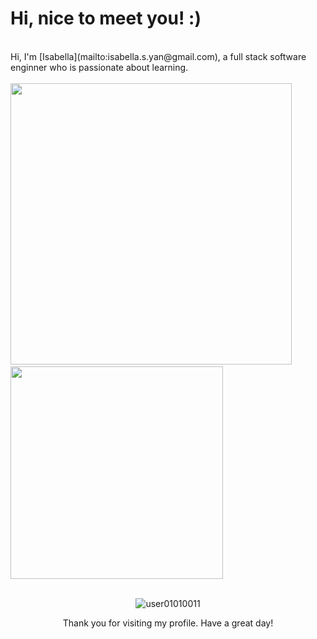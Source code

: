 
<h1 align="left">Hi, nice to meet you! :)</h1>
<br>
Hi, I'm [Isabella](mailto:isabella.s.yan@gmail.com), a full stack software enginner who is passionate about learning. 
<br>
 <br>
<div >
<a align="left">
  <img src="https://github-readme-stats.vercel.app/api/?username=user01010011&hide=stars,issues,contribs&count_private=true&theme=tokyonight&showicons=true" width="450" />
</a> &nbsp;&nbsp;&nbsp;&nbsp; 
 <a alighn="right">
  <img src="https://github-readme-stats.vercel.app/api/top-langs/?username=user01010011&layout=compact&langs_count=5&theme=tokyonight" width="340"/>
</a>
</div>
 <br> 
 <p align="center"> <img src="https://komarev.com/ghpvc/?username=user01010011" alt="user01010011" /> </p>

 <p align="center"> Thank you for visiting my profile. Have a great day! </p>
 



<!---
user01010011/user01010011 is a ✨ special ✨ repository because its `README.md` (this file) appears on your GitHub profile.
You can click the Preview link to take a look at your changes.
--->
